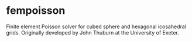 # fempoisson
Finite element Poisson solver for cubed sphere and hexagonal icosahedral grids. Originally developed by John Thuburn at the University of Exeter.
